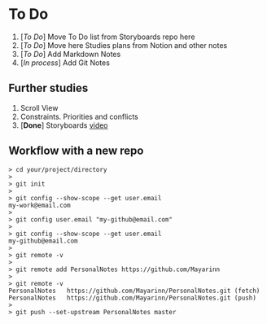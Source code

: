 # To Do

1. [*To Do*] Move To Do list from Storyboards repo here
2. [*To Do*] Move here Studies plans from Notion and other notes
3. [*To Do*] Add Markdown Notes
4. [*In process*] Add Git Notes

## Further studies

1. Scroll View
2. Constraints. Priorities and conflicts
3. [**Done**] Storyboards [video](https://www.youtube.com/watch?v=EYx3Hxs88zE&ab_channel=%D0%92%D0%BE%D0%B9%D1%82%D0%B8%D0%B2IT)


## Workflow with a new repo

```
> cd your/project/directory
>
> git init
>
> git config --show-scope --get user.email
my-work@email.com
>
> git config user.email "my-github@email.com"
>
> git config --show-scope --get user.email
my-github@email.com
>
> git remote -v
>
> git remote add PersonalNotes https://github.com/Mayarinn
>
> git remote -v
PersonalNotes	https://github.com/Mayarinn/PersonalNotes.git (fetch)
PersonalNotes	https://github.com/Mayarinn/PersonalNotes.git (push)
>
> git push --set-upstream PersonalNotes master
```
